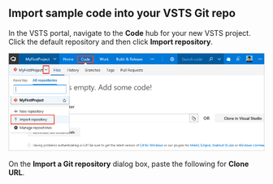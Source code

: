 ## Import sample code into your VSTS Git repo

In the VSTS portal, navigate to the **Code** hub for your new VSTS project. Click the default repository and then click **Import repository**.

![Screenshot showing menu item to import a repository](../../../apps/aspnet/_shared/_img/import-repository-menu-item.png)

On the **Import a Git repository** dialog box, paste the following for **Clone URL**.
